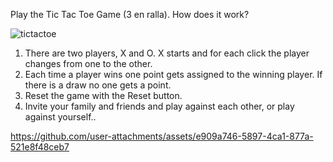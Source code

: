 Play the Tic Tac Toe Game (3 en ralla). How does it work?

![tictactoe](https://github.com/user-attachments/assets/5be1b077-0da1-402b-b92d-bd2590123b20)

  1. There are two players, X and O. X starts and for each click the player changes from one to the other.
  2. Each time a player wins one point gets assigned to the winning player. If there is a draw no one gets a point.
  3. Reset the game with the Reset button.
  4. Invite your family and friends and play against each other, or play against yourself..


https://github.com/user-attachments/assets/e909a746-5897-4ca1-877a-521e8f48ceb7

